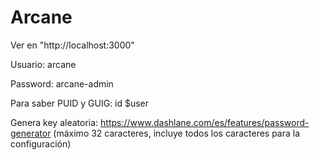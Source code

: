 # Arcane

Ver en "http://localhost:3000"

Usuario: arcane

Password: arcane-admin

Para saber PUID y GUIG: id $user

Genera key aleatoria:  https://www.dashlane.com/es/features/password-generator (máximo 32 caracteres, incluye todos los caracteres para la configuración)
